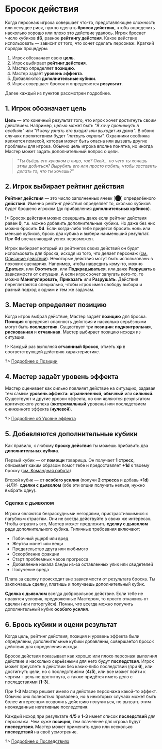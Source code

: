 # Бросок действия

Когда персонаж игрока совершает что-то, представляющее сложность или несущее риск, нужно сделать **бросок действия**, чтобы определить насколько хорошо или плохо это действие удалось.  Игрок бросает число кубиков **d6**, равное **рейтингу действия**. Какое действие использовать — зависит от того, что хочет сделать персонаж. Краткий порядок процедуры:

1. Игрок обозначает свою **цель**.
2. Игрок выбирает **рейтинг действия**.
3. Мастер определяет **позицию**.
4. Мастер задаёт **уровень эффекта**.
5. Добавляются **дополнительные кубики**.
6. Игрок совершает бросок и определяется **результат**.

Далее каждый из пунктов рассмотрен подробнее.

## 1. Игрок обозначает цель

**Цель** — это конечный результат того, что игрок хочет достигнуть своим действием. Например, целью может быть _"Я хочу проникнуть в особняк"_ или _"Я хочу узнать кто входит или выходит из дома"_. В обоих случаях препятствием будет _"патруль охраны"._ Охранники особняка являются помехой, которая может быть опасна или вызвать другие проблемы для игрока. Обычно цель игрока вполне понятна, но иногда Мастер может задать дополнительный вопрос о цели.

> _"Ты бьёшь его кулаком в лицо, так? Окей... но чего ты хочешь этим добиться? Вырубить его или просто побить, чтобы заставить делать то, что ты хочешь?"_

## 2. Игрок выбирает рейтинг действия

**Рейтинг действия** — это число заполненных ячеек [⬤] определённого **действия**. Именно рейтинг действия определяет то, сколько кубиков будет брошено игроком (до прибавления **дополнительных кубиков**).

!> Бросок действия можно совершить даже если рейтинг действия равен **0**, т.к. можно добавить дополнительные кубики. Но даже без них можно бросить **0d**. Если когда-либо тебе придётся бросить ноль или меньше кубиков, брось два кубика и выбери наименьший результат. При **0d** впечатляющий успех невозможен.

Игрок выбирает который из рейтингов своих действий он будет использовать для броска, исходя из того, что делает персонаж ([см. Описание действий](actions-attributes?id=Описание-действий)). Некоторые действия могут быть использованы в похожих сценариях. Например, чтобы навредить кому-то, можно **Драться**, или **Охотиться**, или **Подкрадываться**, или даже **Разрушать** в зависимости от ситуации. А если игрок хочет запугать кого-то, то можно **Манипулировать**, **Приказать** или **Разрушать**. Действия переплетаются специально, чтобы игрок имел свободу выбора и разный подход к одним и тем же задачам.

## 3. Мастер определяет позицию

Когда игрок выбрал действие, Мастер задаёт **позицию** для броска. **Позиция** определяет опасность действия и насколько серьёзными могут быть **последствия**. Существует три **позиции**: **подконтрольная**, **рискованная** и **отчаянная**. Мастер выбирает позицию исходя из ситуации.

!> Каждый раз выполняя **отчаянный бросок**, отметь **xp** в соответствующей действию характеристике.

?> [Подробнее о Позиции](position)														

## 4. Мастер задаёт уровень эффекта

Мастер оценивает как сильно повлияет действие на ситуацию, задавая тем самым **уровень эффекта**: **ограниченный**, **обычный** или **сильный**. Существуют и другие уровни эффекта, но они являются результатом критического успеха (**экстремальный** уровень) или последствием сниженного эффекта (**нулевой**).

?> [Подробнее об Уровне эффекта](effect)

## 5. Добавляются дополнительные кубики

Как правило, к любому **броску действия** ты можешь прибавить два **дополнительных кубика**.

Первый кубик — от **помощи** товарища. Он получает **1 стресс**, описывает каким образом помог тебе и предоставляет **+1d** к твоему броску ([см. Командная работа](teamwork))

Второй кубик — от **особого усилия** (получи **2 стресса** и добавь **+1d**) _-ИЛИ-_ **сделки с дьяволом** (обе эти опции получить нельзя, нужно выбрать одну).

### Сделка с дьяволом

Игроки являются безрассудными негодяями, пристрастившимися к пагубным страстям. Они не всегда действуйте в своих же интересах. Чтобы отразить это, Мастер может предложить **сделку с дьяволом** ради дополнительного кубика. Типичные требования включают:

- Побочный ущерб или вред
- Жертва монет или вещи
- Предательство друга или любимого
- Оскорбление фракции
- Старт проблемных часов прогресса
- Добавление накала банды из-за оставленных улик или свидетелей
- Получение вреда

Плата за сделку происходит вне зависимости от результата броска. Ты заключаешь сделку, платишь и получаешь дополнительный кубик.

**Сделка с дьяволом** всегда добровольное действие. Если тебе не нравятся условия, предложенные Мастером, то просто откажись от сделки (или поторгуйся). Помни, что всегда можно получить дополнительный кубик **особого усилия**.

## 6. Брось кубики и оцени результат

Когда цель, рейтинг действия, позиция и уровень эффекта были определены, дополнительные кубики добавлены, совершается бросок действия для определения исхода.

Бросок действия показывает как хорошо или плохо персонаж выполнил действие и насколько серьёзными для него будут **последствия**. Игрок может преуспеть в действии без каких-либо последствий (при **6**), или достигнуть цели, но с последствиями (**4/5**), или все может пойти к чертям - цель не достигнута, а также придётся иметь дело с последствиями (**1-3**).

При **1-3** Мастер решает имело ли действие персонажа какой-то эффект. Обычно оно полностью провалено, но в некоторых случаях может быть более интересным позволить действию получиться, но вызвать этим неожиданные негативные последствия.

Каждый исход при результате **4/5** и **1-3** имеет список **последствий** для персонажа. Чем хуже **позиция**, тем плачевнее для игрока будут **последствия**. Мастер может применить одно или несколько **последствий** на своё усмотрение.

?> [Подробнее о Последствиях](consequences-harm)                                                                                                                                                                
